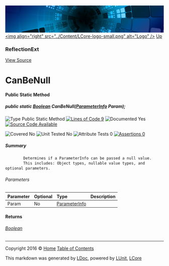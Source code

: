 ![](../Content/LCore-banner-small.png "")
[&lt;img align=&quot;right&quot; src=&quot;../Content/LCore-logo-small.png&quot; alt=&quot;Logo&quot; /&gt;](../../README.md)
[Up](ReflectionExt.md)

### ReflectionExt
[View Source](../Extensions/Reference%20Types/ReflectionExt.cs)

# CanBeNull

#### Public Static Method

##### public static <a href="https://msdn.microsoft.com/en-us/library/system.boolean.aspx" alt="">Boolean</a> CanBeNull(<a href="https://msdn.microsoft.com/en-us/library/system.reflection.parameterinfo.aspx" alt="">ParameterInfo</a> Param);

![Type Public Static Method](http://b.repl.ca/v1/Type-Public%20Static%20Method-Blue.png "") [![Lines of Code 9](http://b.repl.ca/v1/Lines%20of%20Code-9-blue.png "")](../Extensions/Reference%20Types/ReflectionExt.cs#L69)    ![Documented Yes](http://b.repl.ca/v1/Documented-Yes-brightgreen.png "") [![Source Code Available](http://b.repl.ca/v1/Source%20Code-Available-brightgreen.png "")](../Extensions/Reference%20Types/ReflectionExt.cs#L69)

![Covered No](http://b.repl.ca/v1/Covered-No-red.png "") ![Unit Tested No](http://b.repl.ca/v1/Unit%20Tested-No-lightgrey.png "") ![Attribute Tests 0](http://b.repl.ca/v1/Attribute%20Tests-0-lightgrey.png "") [![Assertions 0](http://b.repl.ca/v1/Assertions-0-lightgrey.png "")](../Extensions/Reference%20Types/ReflectionExt.cs)

##### Summary

            Determines if a ParameterInfo can be passed a null value.
            This includes: Object types, nullable value types, and optional parameters.
            

###### Parameters

Parameter | Optional | Type | Description
:---  | :---  | :---  | :--- 
Param | No | [ParameterInfo](https://msdn.microsoft.com/en-us/library/system.reflection.parameterinfo.aspx) | 


#### Returns

###### [Boolean](https://msdn.microsoft.com/en-us/library/system.boolean.aspx)



---

Copyright 2016 &copy; [Home](../../README.md) [Table of Contents](../../TableOfContents.md)

This markdown was generated by [LDoc](https://github.com/CodeSingularity/LDoc), powered by [LUnit](https://github.com/CodeSingularity/LUnit), [LCore](https://github.com/CodeSingularity/LCore)

